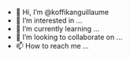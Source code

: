 - 👋 Hi, I’m @koffikanguillaume
- 👀 I’m interested in ...
- 🌱 I’m currently learning ...
- 💞️ I’m looking to collaborate on ...
- 📫 How to reach me ...

<!---
koffikanguillaume/koffikanguillaume is a ✨ special ✨ repository because its `README.md` (this file) appears on your GitHub profile.
You can click the Preview link to take a look at your changes.
--->
